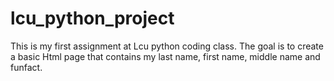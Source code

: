 # lcu_python_project
This is my first assignment at Lcu python coding class.
The goal is to create a basic Html page that contains my last name, first name, middle name and funfact.